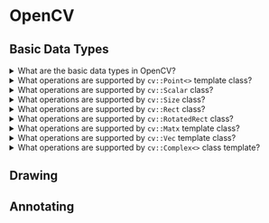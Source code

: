 # OpenCV

## Basic Data Types

<details>
<summary>What are the basic data types in OpenCV?</summary>

> - Template class `cv::Point<>` with aliases in form of `cv::Point{2,3}{i,f,d}`
> - Class `cv::Scalar<>` a four dimensional point derived from `cv::Vec<double, 4>`
> - Template class `cv::Vec<>` known as *fixed vector classes* with aliases in form of `cv::Vec{2,3,4,6}{b,w,s,i,f,d}`
> - Template class `cv::Matx<>` known as *fixed matrix classes* with aliases in form of `cv::Matx{1,2,3,4,6}{1,2,3,4,6}{f,d}`
> - Template class `cv::Size<>` with aliases in form of `cv::Size{2,3}{i,f,d}`
> - Class `cv::Rect<>`
> - Class `cv::RotatedRect<>`
> ---
> **Resources**
> - Learning OpenCV 3 - Chapter 3
> ---
> **References**
> ---
</details>

<details>
<summary>What operations are supported by <code>cv::Point<></code> template class?</summary>

> The point class is a container of two or three values of one of the primitive
> types and are derived from their own template.
>
> |Operation|Example|
> |---|---|
> |Default constructors|`cv::Point2i{}` `cv::Point3f{}`|
> |Copy constructor|`cv::Point3f{p}`|
> |Value constructor|`cv::Point2i{x0, x1}` `cv::Point3d{x0, x1, x2}`|
> |Cast to fixed vector|`(cv::Vec3d) cv::Point3d{}`|
> |Member access|`p.x` `p.y`|
> |Dot product|`float x = p1.dot(p2)`|
> |Double-precision dot product|`double x = p1.ddot(p2)`|
> |Cross product|`p1.cross(p2)`|
> |Query if Point is inside Rect|`p.inside(r)`|

> **Resources**
> - Learning OpenCV 3 - Chapter 3
> ---
> **References**
> ---
</details>

<details>
<summary>What operations are supported by <code>cv::Scalar</code> class?</summary>

> **Description**
>
> A four-dimensional point class derived from `cv::Vec<double, 4>` inheriting
> all of the vector algebra operations, member access functions, and other
> properties.
>
> |Operation|Example|
> |---|---|
> |Default constructor|`cv::Scalar{}`|
> |Copy constructor|`cv::Scalar{s}`|
> |Value constructor|`cv::Scalar{x0}` `cv::Scalar{x0, x1, x2, x3}`|
> |Element-wise multiplication|`s1.mul(s2)`|
> |Conjugation|`s.conj()`|
> |Real test|`s.isReal()`|
> ---
> **Resources**
> - Learning OpenCV 3 - Chapter 3
> ---
> **References**
> ---
</details>

<details>
<summary>What operations are supported by <code>cv::Size</code> class?</summary>

> The size classes are similar to point classes, and can be cast to and from
> them. The primary difference is that the point data members are named `x` and
> `y`, while the size data members are named `width` and `height`.
>
> |Operation|Example|
> |---|---|
> |Default constructor|`cv::Size{}` `cv::Size2i{}` `cv::Size2f{}`|
> |Copy constructor|`cv::Size{s}`|
> |Value constructor|`cv::Size2f{w, h}`|
> |Member access|`sz.width` `sz.height`|
> |Compute area|`sz.area()`|

> **Resources**
> - Learning OpenCV 3 - Chapter 3
> ---
> **References**
> ---
</details>

<details>
<summary>What operations are supported by <code>cv::Rect</code> class?</summary>

> **Description**
>
> Similar to `cv::Point` class there are `x` and `y` data members in `cv::Rect`
> class. Additionally, there are `width` and `height` data members.
>
> |Operation|Example|
> |---|---|
> |Default constructor|`cv::Rect{}`|
> |Copy constructor|`cv::Rect{r}`|
> |Value constructor|`cv::Rect{x, y, w, h}`|
> |Construct from origin and size|`cv::Rect{p, sz}`|
> |Construct from two corners|`cv::Rect{tl, br}`|
> |Member access|`r.x` `r.y` `r.width` `r.height`|
> |Compute area|`r.area()`|
> |Extract upper-left corner|`r.tl()`|
> |Extract bottom-right corner|`r.br()`|
> |Determine if a point is inside|`r.contains(p)`|
> |Intersection of rectangles|`r1 &= r2`|
> |Minimum area rectangle|`r1 |= r2`|
> |Translate rectangle by an amount|`r += x`|
> |Enlarge rectangle by size|`r += s`|
> |Compare rectangles for exact quality|`r1 == r2`|
> |Compare rectangles for inequality|`r1 != r2`|
>
> ---
> **Resources**
> - Learning OpenCV 3 - Chapter 3

> **References**
> ---
</details>

<details>
<summary>What operations are supported by <code>cv::RotatedRect</code> class?</summary>

> **Description**
>
> A non-template class holding a `cv::Point2f` member called `center`, a
> `cv::Size2f` called `size`, and one additional `float` called `angle`, with
> the latter representing the rotation of the rectangle around `center`.
>
> |Operation|Example|
> |---|---|
> |Default constructor|`cv::RotatedRect{}`|
> |Copy constructor|`cv::RotatedRect{rr}`|
> |Value constructor|`cv::RotatedRect{p, sz, theta}`|
> |Construct from two corners|`cv::RotatedRect{p1, p2}`|
> |Member access|`rr.center` `rr.size` `rr.angle`|
> |Return a list of corners|`rr.points{pts[4]}`|
>
> ---
> **Resources**
> - Learning OpenCV 3 - Chapter 3

> **References**
> ---
</details>

<details>
<summary>What operations are supported by <code>cv::Matx</code> template class?</summary>

> **Description**
>
> A matrix whose dimensions are known at compile time. The fixed vector class
> derives from the fixed matrix class, and other classes either derive frmo the
> fixed vector class or they rely on casting to the fixed vector class for many
> important operations.
>
> |Operation|Example|
> |---|---|
> |Default constructor|`cv::Matx33f{}` `cv::Matx43d{}`|
> |Copy constructor|`cv::Matx22d{n22d}`|
> |Value constructor|`cv::Matx21f{x0, x1}` `cv::Matx22d{x0,x1,x2,x3}`|
> |Matrix of identical elements|`cv::Matx33f::all(x)`|
> |Matrix of zeros|`cv::Matx23d::zeros()`|
> |Matrix of ones|`cv::Matx16f::ones()`|
> |Unit matrix|`cv::Matx33f::eye()`|
> |Diagonal of matrix|`m31f = cv::Matx33f::diag()`|
> |Matrix of uniformly distributed entries|`m33f = cv::Matx33f::randu(min, max)`|
> |Matrix of normally distributed entries|`m33f = cv::Matx33f::nrandn(mean, variance)`|
> |Member access|`m(i,j)` `m(i)`|
> |Matrix algebra|`m1 = m0` `m0 * m1` `m0 + m1` `m0 - m1`|
> |Singelton algebra|`m * a` `a * m` `m / a`|
> |Comparison|`m1 == m2` `m1 != m2`|
> |Dot product|`m1.dot(m2)`|
> |Double-precision dot product|`m1.ddot(m2)`|
> |Reshape matrix|`m91f = m33f.reshape<9, 1>()`|
> |Extract submatrix|`m44f.get_minor<2, 2>(i, j)`|
> |Extract row|`m41f = m44f.row(i)`|
> |Extract column|`m14f = m44f.col(j)`|
> |Extract diagonal|`m41f = m44f.diag()`|
> |Matrix Transpose|`n44f = m44f.t()`|
> |Invert Matrix|`n44f = m44f.inv(method = cv::DECOMP_LU)`|
> |Solve linear system|`m31f = m33f.solve(rhs31f, method)`|
> |Per-element multiplication|`m1.mul(m2)`|
>
> ---
> **Resources**
> - Learning OpenCV 3 - Chapter 3
> ---
> **References**
> ---
</details>

<details>
<summary>What operations are supported by <code>cv::Vec</code> template class?</summary>

> The fixed vector classes are derived from fixed matrix classes.
>
> Alias templates are `cv::Vec{2,3,4,6}{b,s,w,i,f,d}`
>
> |Operation|Example|
> |---|---|
> |Default constructor|`cv::Vec2s{}` `cv::Vec6d{}`|
> |Copy constructor|`cv::Vec3f{v3f}`|
> |Value constructor|`cv::Vec2f{x0, x1}` `cv::Vec6d{x0,x1,x2,x3,x4,x5}`|
> |Member access|`v4f[i]` `v3w(j)`|
> |Cross-product|`v3f.cross(u3f)`|
>
> ---
> **Resources**
> - Learning OpenCV 3 - Chapter 3
> ---
> **References**
> ---
</details>

<details>
<summary>What operations are supported by <code>cv::Complex<></code> class template?</summary>

> The `cv::Complex` template class is not indentical to, but is compatible
> with, and can be cast to and from, the `std::complex<>`.
>
> In `std::complex<>` the real and imaginary parts are accessed through the
> member functions `real()` and `imag()`, while in `cv::Complex<>` they are
> directly accessible as public members `re` and `im`.
>
> |Operation|Example|
> |---|---|
> |Default constructor|`cv::Complexf{}` `cv::Complexd{}`|
> |Copy constructor|`cv::Complexd{c}`|
> |Value constructor|`cv::Complexd{re)` `cv::Complexd{re, im}`|
> |Member access|`z1.re` `z2.im`|
> |Complex conjugate|`z2 = z1.conj()`|
>
> ---
> **Resources**
> - Learning OpenCV 3 - Chapter 3
> ---
> **References**
> ---
</details>

## Drawing

## Annotating

